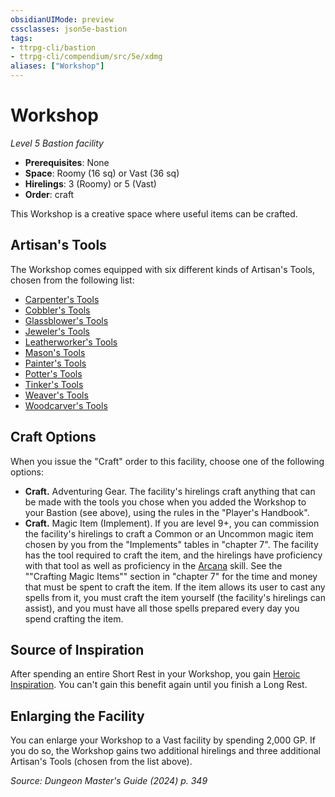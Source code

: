 ```yaml
---
obsidianUIMode: preview
cssclasses: json5e-bastion
tags:
- ttrpg-cli/bastion
- ttrpg-cli/compendium/src/5e/xdmg
aliases: ["Workshop"]
---
```

# Workshop
*Level 5 Bastion facility*  

- **Prerequisites**: None
- **Space**: Roomy (16 sq) or Vast (36 sq)
- **Hirelings**: 3 (Roomy) or 5 (Vast)
- **Order**: craft

This Workshop is a creative space where useful items can be crafted.

## Artisan's Tools

The Workshop comes equipped with six different kinds of Artisan's Tools, chosen from the following list:

- [Carpenter's Tools](3-Mechanics/CLI/items/carpenters-tools-xphb.md)  
- [Cobbler's Tools](3-Mechanics/CLI/items/cobblers-tools-xphb.md)  
- [Glassblower's Tools](3-Mechanics/CLI/items/glassblowers-tools-xphb.md)  
- [Jeweler's Tools](3-Mechanics/CLI/items/jewelers-tools-xphb.md)  
- [Leatherworker's Tools](3-Mechanics/CLI/items/leatherworkers-tools-xphb.md)  
- [Mason's Tools](3-Mechanics/CLI/items/masons-tools-xphb.md)  
- [Painter's Tools](3-Mechanics/CLI/items/painters-supplies-xphb.md)  
- [Potter's Tools](3-Mechanics/CLI/items/potters-tools-xphb.md)  
- [Tinker's Tools](3-Mechanics/CLI/items/tinkers-tools-xphb.md)  
- [Weaver's Tools](3-Mechanics/CLI/items/weavers-tools-xphb.md)  
- [Woodcarver's Tools](3-Mechanics/CLI/items/woodcarvers-tools-xphb.md)  

## Craft Options

When you issue the "Craft" order to this facility, choose one of the following options:

- **Craft.** Adventuring Gear. The facility's hirelings craft anything that can be made with the tools you chose when you added the Workshop to your Bastion (see above), using the rules in the "Player's Handbook".  
- **Craft.** Magic Item (Implement). If you are level 9+, you can commission the facility's hirelings to craft a Common or an Uncommon magic item chosen by you from the "Implements" tables in "chapter 7". The facility has the tool required to craft the item, and the hirelings have proficiency with that tool as well as proficiency in the [Arcana](3-Mechanics/CLI/rules/skills.md#Arcana) skill. See the ""Crafting Magic Items"" section in "chapter 7" for the time and money that must be spent to craft the item. If the item allows its user to cast any spells from it, you must craft the item yourself (the facility's hirelings can assist), and you must have all those spells prepared every day you spend crafting the item.  

## Source of Inspiration

After spending an entire Short Rest in your Workshop, you gain [Heroic Inspiration](3-Mechanics/CLI/rules/variant-rules/heroic-inspiration-xphb.md). You can't gain this benefit again until you finish a Long Rest.

## Enlarging the Facility

You can enlarge your Workshop to a Vast facility by spending 2,000 GP. If you do so, the Workshop gains two additional hirelings and three additional Artisan's Tools (chosen from the list above).

*Source: Dungeon Master's Guide (2024) p. 349*